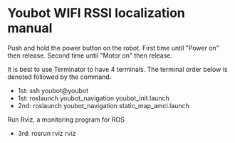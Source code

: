 # Youbot WIFI RSSI localization manual

Push and hold the power button on the robot. First time until "Power on" then release. Second time until "Motor on" then release.

It is best to use Terminator to have 4 terminals. The terminal order below is denoted followed by the command.

* 1st: 
  ssh youbot@youbot
* 1st: 
  roslaunch youbot_navigation youbot_init.launch
* 2nd: roslaunch youbot_navigation static_map_amcl.launch

Run Rviz, a monitoring program for ROS

* 3rd: rosrun rviz rviz
